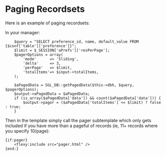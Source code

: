 <!-- Name: Howto/DB/PagingRecordsets -->
<!-- Version: 4 -->
<!-- Last-Modified: 2006/09/12 18:23:53 -->
<!-- Author: demian -->
<!-- Status: Original -->

# Paging Recordsets

Here is an example of paging recordsets:

In your manager:

	    $query = "SELECT preference_id, name, default_value FROM {$conf['table']['preference']}";
	    $limit = $_SESSION['aPrefs']['resPerPage'];
	    $pagerOptions = array(
	        'mode'      => 'Sliding',
	        'delta'     => 3,
	        'perPage'   => $limit,
	        'totalItems'=> $input->totalItems,
	    );
	
	    $aPagedData = SGL_DB::getPagedData($this->dbh, $query, $pagerOptions);
	    $output->aPagedData = $aPagedData;
	    if (is_array($aPagedData['data']) && count($aPagedData['data'])) {
	        $output->pager = ($aPagedData['totalItems'] <= $limit) ? false : true;
	    }

Then in the template simply call the pager subtemplate which only gets included if you have more than a pageful of records (ie, 11+ records where you specify 10/page):



	{if:pager}
	    <flexy:include src="pager.html" />
	{end:}

